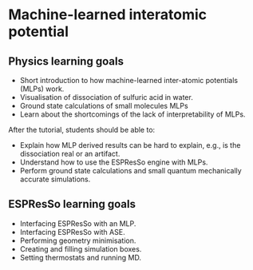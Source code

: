 # Machine-learned interatomic potential

## Physics learning goals

* Short introduction to how machine-learned inter-atomic potentials (MLPs) work.
* Visualisation of dissociation of sulfuric acid in water.
* Ground state calculations of small molecules MLPs
* Learn about the shortcomings of the lack of interpretability of MLPs.

After the tutorial, students should be able to:

* Explain how MLP derived results can be hard to explain, e.g., is the dissociation real or an artifact.
* Understand how to use the ESPResSo engine with MLPs.
* Perform ground state calculations and small quantum mechanically accurate simulations.

## ESPResSo learning goals

* Interfacing ESPResSo with an MLP.
* Interfacing ESPResSo with ASE.
* Performing geometry minimisation.
* Creating and filling simulation boxes.
* Setting thermostats and running MD.
